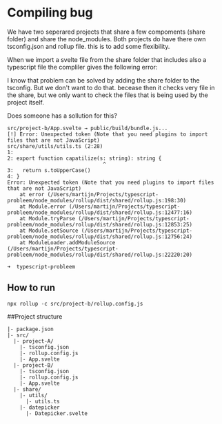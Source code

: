 # Compiling bug

We have two seperared projects that share a few compoments (share folder) and share the node_modules. Both projects do have there own tsconfig.json and rollup file. this is to add some flexibility. 

When we import a svelte file from the share folder that includes also a typescript file the compliler gives the following error: 

I know that problem can be solved by adding the share folder to the tsconfig. But we don't want to do that. becease then it checks very file in the share, but we only want to check the files that is being used by the project itself. 

Does someone has a sollution for this? 

``` 
src/project-b/App.svelte → public/build/bundle.js...
[!] Error: Unexpected token (Note that you need plugins to import files that are not JavaScript)
src/share/utils/utils.ts (2:28)
1: 
2: export function capatilize(s: string): string {
                               ^
3:   return s.toUpperCase()
4: }
Error: Unexpected token (Note that you need plugins to import files that are not JavaScript)
    at error (/Users/martijn/Projects/typescript-probleem/node_modules/rollup/dist/shared/rollup.js:198:30)
    at Module.error (/Users/martijn/Projects/typescript-probleem/node_modules/rollup/dist/shared/rollup.js:12477:16)
    at Module.tryParse (/Users/martijn/Projects/typescript-probleem/node_modules/rollup/dist/shared/rollup.js:12853:25)
    at Module.setSource (/Users/martijn/Projects/typescript-probleem/node_modules/rollup/dist/shared/rollup.js:12756:24)
    at ModuleLoader.addModuleSource (/Users/martijn/Projects/typescript-probleem/node_modules/rollup/dist/shared/rollup.js:22220:20)

➜  typescript-probleem 
```
## How to run
`npx rollup -c src/project-b/rollup.config.js`

##Project structure
```
|- package.json
|- src/
  |- project-A/
    |- tsconfig.json
    |- rollup.config.js
    |- App.svelte
  |- project-B/
    |- tsconfig.json
    |- rollup.config.js
    |- App.svelte
  |- share/
    |- utils/
      |- utils.ts
    |- datepicker
      |- Datepicker.svelte
```
